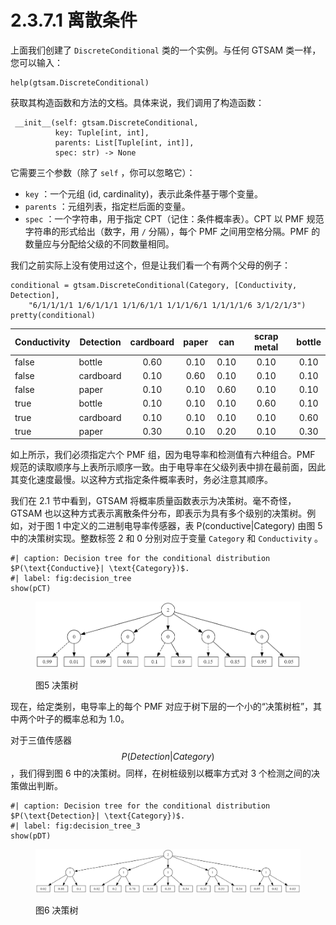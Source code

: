 # 2.3.7.1 离散条件

上面我们创建了 `DiscreteConditional` 类的一个实例。与任何 GTSAM 类一样，您可以输入：

```
help(gtsam.DiscreteConditional)
```

获取其构造函数和方法的文档。具体来说，我们调用了构造函数：

```
 __init__(self: gtsam.DiscreteConditional, 
          key: Tuple[int, int], 
          parents: List[Tuple[int, int]], 
          spec: str) -> None
```

它需要三个参数（除了 `self` ，你可以忽略它）：

* `key` ：一个元组 (id, cardinality)，表示此条件基于哪个变量。
* `parents` ：元组列表，指定栏后面的变量。
* `spec` ：一个字符串，用于指定 CPT（记住：条件概率表）。CPT 以 PMF 规范字符串的形式给出（数字，用 `/` 分隔），每个 PMF 之间用空格分隔。PMF 的数量应与分配给父级的不同数量相同。

我们之前实际上没有使用过这个，但是让我们看一个有两个父母的例子：

```
conditional = gtsam.DiscreteConditional(Category, [Conductivity, Detection], 
    "6/1/1/1/1 1/6/1/1/1 1/1/6/1/1 1/1/1/6/1 1/1/1/1/6 3/1/2/1/3")
pretty(conditional)
```

| Conductivity | Detection | cardboard | paper |  can | scrap metal | bottle |
| ------------ | --------- | :-------: | :---: | :--: | :---------: | :----: |
| false        | bottle    |    0.60   |  0.10 | 0.10 |     0.10    |  0.10  |
| false        | cardboard |    0.10   |  0.60 | 0.10 |     0.10    |  0.10  |
| false        | paper     |    0.10   |  0.10 | 0.60 |     0.10    |  0.10  |
| true         | bottle    |    0.10   |  0.10 | 0.10 |     0.60    |  0.10  |
| true         | cardboard |    0.10   |  0.10 | 0.10 |     0.10    |  0.60  |
| true         | paper     |    0.30   |  0.10 | 0.20 |     0.10    |  0.30  |

如上所示，我们必须指定六个 PMF 组，因为电导率和检测值有六种组合。PMF 规范的读取顺序与上表所示顺序一致。由于电导率在父级列表中排在最前面，因此其变化速度最慢。以这种方式指定条件概率表时，务必注意其顺序。

我们在 2.1 节中看到，GTSAM 将概率质量函数表示为决策树。毫不奇怪，GTSAM 也以这种方式表示离散条件分布，即表示为具有多个级别的决策树。例如，对于图 1 中定义的二进制电导率传感器，表 P(conductive|Category) 由图 5 中的决策树实现。整数标签 2 和 0 分别对应于变量 `Category` 和 `Conductivity` 。

```
#| caption: Decision tree for the conditional distribution $P(\text{Conductive}| \text{Category})$.
#| label: fig:decision_tree
show(pCT)
```

<figure><img src="../../../.gitbook/assets/image (2) (1).png" alt=""><figcaption><p>图5 决策树</p></figcaption></figure>

现在，给定类别，电导率上的每个 PMF 对应于树下层的一个小的“决策树桩”，其中两个叶子的概率总和为 1.0。

对于三值传感器$$P(Detection|Category)$$
，我们得到图 6 中的决策树。同样，在树桩级别以概率方式对 3 个检测之间的决策做出判断。

```
#| caption: Decision tree for the conditional distribution $P(\text{Detection}| \text{Category})$.
#| label: fig:decision_tree_3
show(pDT)
```

<figure><img src="../../../.gitbook/assets/image (1) (1) (1) (1).png" alt=""><figcaption><p>图6 决策树</p></figcaption></figure>
